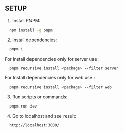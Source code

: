 ## SETUP 

1. Install PNPM:

```bash
  npm install -g pnpm
```

2. Install dependencies:

```bash
  pnpm i
```
    
For Install dependencies only for server use : 

```bash
  pnpm recursive install <package> --filter server
```

For Install dependencies only for web use : 

```bash
  pnpm recursive install <package> --filter web
```


3. Run scripts or commands:

```bash
  pnpm run dev
```

4. Go to localhost and see result:

```bash
  http://localhost:3000/
```

